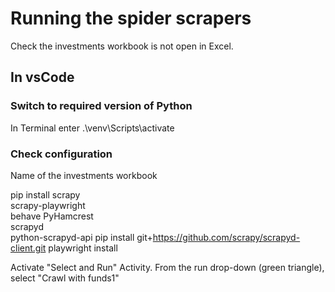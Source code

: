 Running the spider scrapers
===========================

Check the investments workbook is not open in Excel.


In vsCode
---------
### Switch to required version of Python
In Terminal enter
    .\venv\Scripts\activate

### Check configuration
Name of the investments workbook

pip install scrapy\
            scrapy-playwright\
            behave PyHamcrest\
            scrapyd\
            python-scrapyd-api
pip install git+https://github.com/scrapy/scrapyd-client.git
playwright install


Activate "Select and Run" Activity.
From the run drop-down (green triangle), select "Crawl with funds1"